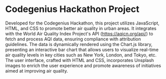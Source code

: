 # Codegenius Hackathon Project

Developed for the Codegenius Hackathon, this project utilizes JavaScript, HTML, and CSS to promote better air quality in urban areas. It integrates with the World Air Quality Index Project's API (https://aqicn.org/api/) to fetch and process AQI data, ensuring compliance with attribution guidelines. The data is dynamically rendered using the Chart.js library, presenting an interactive bar chart that allows users to visualize real-time air quality levels in key cities such as New York, London, and Tokyo, etc. The user interface, crafted with HTML and CSS, incorporates Unsplash images to enrich the user experience and promote awareness of initiatives aimed at improving air quality.
